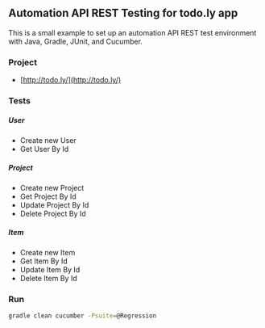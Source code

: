 ## Automation API REST Testing for todo.ly app
This is a small example to set up an automation API REST test environment with Java, Gradle, JUnit, and Cucumber.

### Project 
* [http://todo.ly/](http://todo.ly/)

### Tests
##### User
* Create new User
* Get User By Id
##### Project
* Create new Project
* Get Project By Id
* Update Project By Id
* Delete Project By Id
##### Item
* Create new Item
* Get Item By Id
* Update Item By Id
* Delete Item By Id

### Run
```sh
gradle clean cucumber -Psuite=@Regression
```
